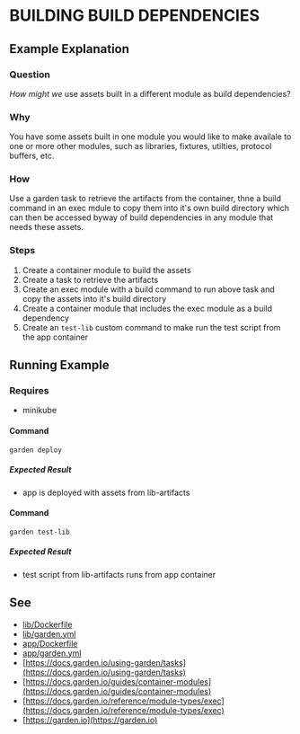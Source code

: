 
# BUILDING BUILD DEPENDENCIES

## Example Explanation

### Question
*How might we* use assets built in a different module as build dependencies?

### Why
You have some assets built in one module you would like to make availale to one
or more other modules, such as libraries, fixtures, utilties, protocol buffers, etc.

### How
Use a garden task to retrieve the artifacts from the container, thne a build command in an exec mdule to copy them into it's own build directory which can then be accessed byway of build dependencies in any module that needs these assets.

### Steps
1. Create a container module to build the assets 
1. Create a task to retrieve the artifacts
1. Create an exec module with a build command to run above task and copy the assets into it's build directory
1. Create a container module that includes the exec module as a build dependency
1. Create an `test-lib` custom command to make run the test script from the app container

## Running Example

### Requires

- minikube

#### Command
`garden deploy`

##### Expected Result
- app is deployed with assets from lib-artifacts

#### Command
`garden test-lib`

##### Expected Result
- test script from lib-artifacts runs from app container

## See
- [lib/Dockerfile](lib/Dockerfile)
- [lib/garden.yml](lib/garden.yml)
- [app/Dockerfile](app/Dockerfile)
- [app/garden.yml](app/garden.yml)
- [https://docs.garden.io/using-garden/tasks](https://docs.garden.io/using-garden/tasks)
- [https://docs.garden.io/guides/container-modules](https://docs.garden.io/guides/container-modules)
- [https://docs.garden.io/reference/module-types/exec](https://docs.garden.io/reference/module-types/exec)
- [https://garden.io](https://garden.io)

